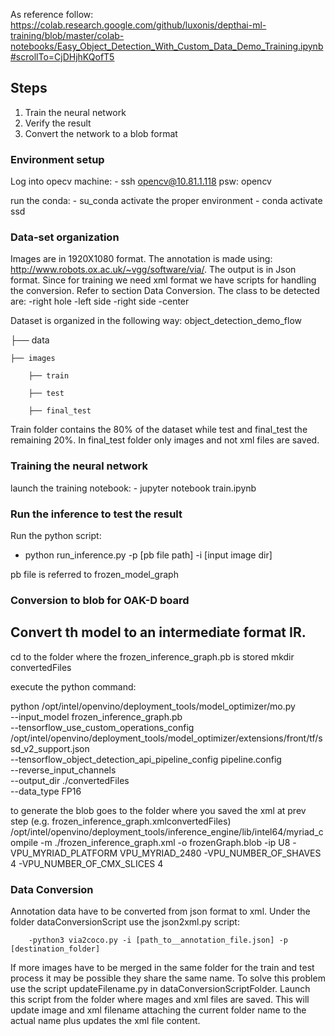 As reference follow:
https://colab.research.google.com/github/luxonis/depthai-ml-training/blob/master/colab-notebooks/Easy_Object_Detection_With_Custom_Data_Demo_Training.ipynb#scrollTo=CjDHjhKQofT5

## Steps
1. Train the neural network
2. Verify the result
3. Convert the network to a blob format

### Environment setup

Log into opecv machine:
        - ssh opencv@10.81.1.118  psw: opencv

run the conda:
        - su_conda
activate the proper environment
        - conda activate ssd
### Data-set organization
Images are in 1920X1080 format. The annotation is made using: http://www.robots.ox.ac.uk/~vgg/software/via/. The output is in Json format. Since for training we need xml format we have scripts for handling the conversion. Refer to section Data Conversion.
The class to be detected are:
-right hole -left side -right side -center

Dataset is organized in the following way:
       object_detection_demo_flow

├── data  

    ├── images  

        ├── train 

        ├── test 
        
        ├── final_test 

Train folder contains the 80% of the dataset while test and final_test the remaining 20%. In final_test folder only images and not xml files are saved.



### Training the neural network
launch the training notebook:
        - jupyter notebook train.ipynb

### Run the inference to test the result
Run the python script:
- python run_inference.py -p [pb file path] -i [input image dir]

pb file is referred to frozen_model_graph

### Conversion to blob for OAK-D board
## Convert th model to an intermediate format IR.

cd to the folder where the frozen_inference_graph.pb is stored
mkdir convertedFiles

execute the python command:

python /opt/intel/openvino/deployment_tools/model_optimizer/mo.py \
--input_model frozen_inference_graph.pb \
--tensorflow_use_custom_operations_config /opt/intel/openvino/deployment_tools/model_optimizer/extensions/front/tf/ssd_v2_support.json \
--tensorflow_object_detection_api_pipeline_config pipeline.config \
--reverse_input_channels \
--output_dir ./convertedFiles\
--data_type FP16

to generate the blob goes to the folder where you saved the xml at prev step (e.g. frozen_inference_graph.xmlconvertedFiles)
/opt/intel/openvino/deployment_tools/inference_engine/lib/intel64/myriad_compile -m ./frozen_inference_graph.xml -o frozenGraph.blob -ip U8 -VPU_MYRIAD_PLATFORM VPU_MYRIAD_2480 -VPU_NUMBER_OF_SHAVES 4 -VPU_NUMBER_OF_CMX_SLICES 4


### Data Conversion
Annotation data have to be converted from json format to xml. Under the folder dataConversionScript use the json2xml.py script:

        -python3 via2coco.py -i [path_to__annotation_file.json] -p [destination_folder]

If more images have to be merged in the same folder for the train and test process it may be possible they share the same name. To solve this problem use the script updateFilename.py in dataConversionScriptFolder. Launch this script from the folder where mages and xml files are saved. This will update image and xml filename attaching the current folder name to the actual name plus updates the xml file content.
